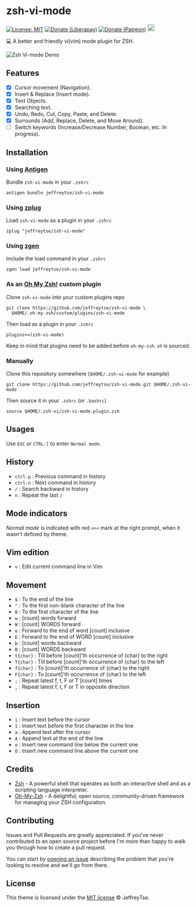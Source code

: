# zsh-vi-mode
[![License: MIT](https://img.shields.io/badge/License-MIT-brightgreen.svg)](https://opensource.org/licenses/MIT)
[![Donate (Liberapay)](http://img.shields.io/liberapay/goal/jeffreytse.svg?logo=liberapay)](https://liberapay.com/jeffreytse)
[![Donate (Patreon)](https://img.shields.io/badge/support-patreon-F96854.svg?style=flat-square)](https://patreon.com/jeffreytse)
<a href="https://ko-fi.com/jeffreytse">
  <img height="20" src="https://www.ko-fi.com/img/githubbutton_sm.svg"
    alt="Donate (Ko-fi)" />
</a>

💻 A better and friendly vi(vim) mode plugin for ZSH.

<img alt="Zsh Vi-mode Demo" src="https://user-images.githubusercontent.com/9413601/101981242-61530300-3ca6-11eb-8c7a-c0f4c69562bb.gif" />


## Features

- [x] Cursor movement (Navigation).
- [x] Insert & Replace (Insert mode).
- [x] Text Objects.
- [x] Searching text.
- [x] Undo, Redo, Cut, Copy, Paste, and Delete.
- [x] Surrounds (Add, Replace, Delete, and Move Around).
- [ ] Switch keywords (Increase/Decrease Number, Boolean, etc. In progress).

## Installation

### Using [Antigen](https://github.com/zsh-users/antigen)

Bundle `zsh-vi-mode` in your `.zshrc`

```shell
antigen bundle jeffreytse/zsh-vi-mode
```

### Using [zplug](https://github.com/b4b4r07/zplug)
Load `zsh-vi-mode` as a plugin in your `.zshrc`

```shell
zplug "jeffreytse/zsh-vi-mode"
```
### Using [zgen](https://github.com/tarjoilija/zgen)

Include the load command in your `.zshrc`

```shell
zgen load jeffreytse/zsh-vi-mode
```

### As an [Oh My Zsh!](https://github.com/robbyrussell/oh-my-zsh) custom plugin

Clone `zsh-vi-mode` into your custom plugins repo

```shell
git clone https://github.com/jeffreytse/zsh-vi-mode \
  $HOME/.oh-my-zsh/custom/plugins/zsh-vi-mode
```
Then load as a plugin in your `.zshrc`

```shell
plugins+=(zsh-vi-mode)
```

Keep in mind that plugins need to be added before `oh-my-zsh.sh` is sourced.

### Manually
Clone this repository somewhere (`$HOME/.zsh-vi-mode` for example)

```shell
git clone https://github.com/jeffreytse/zsh-vi-mode.git $HOME/.zsh-vi-mode
```
Then source it in your `.zshrc` (or `.bashrc`)

```shell
source $HOME/.zsh-vi/zsh-vi-mode.plugin.zsh
```

## Usages

Use `ESC` or `CTRL-[` to enter `Normal mode`.


History
-------

- `ctrl-p` : Previous command in history
- `ctrl-n` : Next command in history
- `/`      : Search backward in history
- `n`      : Repeat the last `/`


Mode indicators
---------------

*Normal mode* is indicated with red `<<<` mark at the right prompt, when it
wasn't defined by theme.


Vim edition
-----------

- `v`   : Edit current command line in Vim


Movement
--------

- `$`   : To the end of the line
- `^`   : To the first non-blank character of the line
- `0`   : To the first character of the line
- `w`   : [count] words forward
- `W`   : [count] WORDS forward
- `e`   : Forward to the end of word [count] inclusive
- `E`   : Forward to the end of WORD [count] inclusive
- `b`   : [count] words backward
- `B`   : [count] WORDS backward
- `t{char}`   : Till before [count]'th occurrence of {char} to the right
- `T{char}`   : Till before [count]'th occurrence of {char} to the left
- `f{char}`   : To [count]'th occurrence of {char} to the right
- `F{char}`   : To [count]'th occurrence of {char} to the left
- `;`   : Repeat latest f, t, F or T [count] times
- `,`   : Repeat latest f, t, F or T in opposite direction


Insertion
---------

- `i`   : Insert text before the cursor
- `I`   : Insert text before the first character in the line
- `a`   : Append text after the cursor
- `A`   : Append text at the end of the line
- `o`   : Insert new command line below the current one
- `O`   : Insert new command line above the current one

## Credits

- [Zsh](https://www.zsh.org/) - A powerful shell that operates as both an interactive shell and as a scripting language interpreter.
- [Oh-My-Zsh](https://github.com/ohmyzsh/ohmyzsh) - A delightful, open source, community-driven framework for managing your ZSH configuration.

## Contributing

Issues and Pull Requests are greatly appreciated. If you've never contributed to an open source project before I'm more than happy to walk you through how to create a pull request.

You can start by [opening an issue](https://github.com/jeffreytse/zsh-vi-mode/issues/new) describing the problem that you're looking to resolve and we'll go from there.

## License

This theme is licensed under the [MIT license](https://opensource.org/licenses/mit-license.php) © JeffreyTse.
